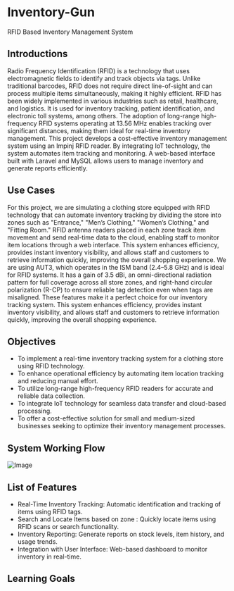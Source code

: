 # Inventory-Gun
RFID Based Inventory Management System

## Introductions
Radio Frequency Identification (RFID) is a technology that uses electromagnetic fields to identify and track objects via tags. Unlike traditional barcodes, RFID does not require direct line-of-sight and can process multiple items simultaneously, making it highly efficient.
RFID has been widely implemented in various industries such as retail, healthcare, and logistics. It is used for inventory tracking, patient identification, and electronic toll systems, among others. The adoption of long-range high-frequency RFID systems operating at 13.56 MHz enables tracking over significant distances, making them ideal for real-time inventory management.
This project develops a cost-effective inventory management system using an Impinj RFID reader. By integrating IoT technology, the system automates item tracking and monitoring. A web-based interface built with Laravel and MySQL allows users to manage inventory and generate reports efficiently.

## Use Cases
For this project, we are simulating a clothing store equipped with RFID technology that can automate inventory tracking by dividing the store into zones such as "Entrance," "Men’s Clothing," "Women’s Clothing," and "Fitting Room." RFID antenna readers placed in each zone track item movement and send real-time data to the cloud, enabling staff to monitor item locations through a web interface. This system enhances efficiency, provides instant inventory visibility, and allows staff and customers to retrieve information quickly, improving the overall shopping experience. We are using AUT3, which operates in the ISM band (2.4–5.8 GHz) and is ideal for RFID systems. It has a gain of 3.5 dBi, an omni-directional radiation pattern for full coverage across all store zones, and right-hand circular polarization (R-CP) to ensure reliable tag detection even when tags are misaligned. These features make it a perfect choice for our inventory tracking system. This system enhances efficiency, provides instant inventory visibility, and allows staff and customers to retrieve information quickly, improving the overall shopping experience.


## Objectives
- To implement a real-time inventory tracking system for a clothing store using RFID technology.
- To enhance operational efficiency by automating item location tracking and reducing manual effort.
- To utilize long-range high-frequency RFID readers for accurate and reliable data collection.
- To integrate IoT technology for seamless data transfer and cloud-based processing.
- To offer a cost-effective solution for small and medium-sized businesses seeking to optimize their inventory management processes.

## System Working Flow
![Image](https://github.com/user-attachments/assets/8027eab3-f732-422c-aecd-11e6e770677a)

## List of Features
- Real-Time Inventory Tracking: Automatic identification and tracking of items using RFID tags.
- Search and Locate Items based on zone : Quickly locate items using RFID scans or search functionality.
- Inventory Reporting: Generate reports on stock levels, item history, and usage trends.
- Integration with User Interface: Web-based dashboard to monitor inventory in real-time.

## Learning Goals
